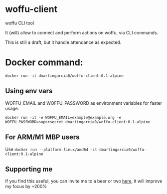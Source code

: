 # woffu-client
woffu CLI tool

It (will) allow to connect and perform actions on woffu, via CLI commands.

This is still a draft, but it handle attendance as expected.

# Docker command:
`docker run -it dmartingarcia0/woffu-client:0.1-alpine`

## Using env vars
WOFFU_EMAIL and WOFFU_PASSWORD as environment variables for faster usage.

`docker run -it -e WOFFU_EMAIL=example@example.org -e WOFFU_PASSWORD=supersecret dmartingarcia0/woffu-client:0.1-alpine`

## For ARM/M1 MBP users
Use `docker run --platform linux/amd64 -it dmartingarcia0/woffu-client:0.1-alpine`

## Supporting me 
If you find this useful, you can invite me to a beer or two [here](https://www.buymeacoffee.com/dmartingarcia0), it will improve my focus by +200%


